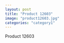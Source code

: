 ```yaml
---
layout: post
title: "Product 12603"
image: "product12603.jpg"
categories: "category1"
---
```

Product 12603
